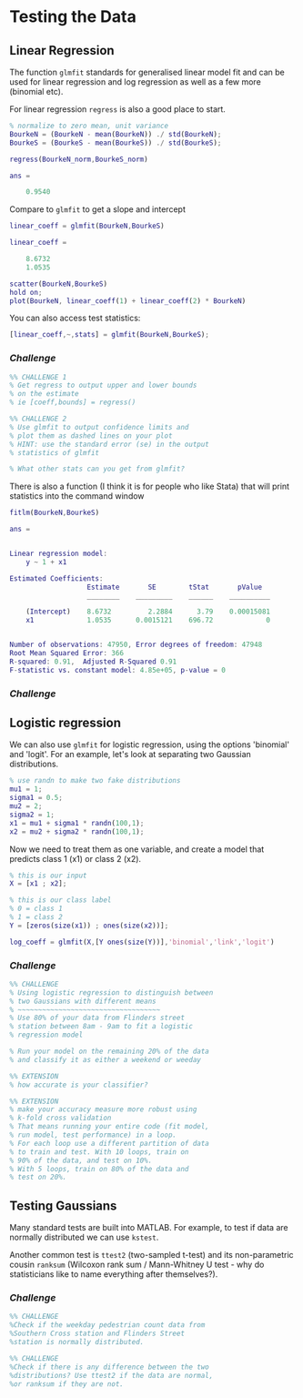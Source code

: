  # Testing the Data

## Linear Regression

The function `glmfit` standards for generalised linear model fit and can be used for linear regression and log regression as well as a few more (binomial etc).

For linear regression `regress` is also a good place to start.

``` Matlab
% normalize to zero mean, unit variance
BourkeN = (BourkeN - mean(BourkeN)) ./ std(BourkeN);
BourkeS = (BourkeS - mean(BourkeS)) ./ std(BourkeS);

regress(BourkeN_norm,BourkeS_norm)

ans =

    0.9540
```

Compare to `glmfit` to get a slope and intercept

``` Matlab
linear_coeff = glmfit(BourkeN,BourkeS)

linear_coeff =

    8.6732
    1.0535

scatter(BourkeN,BourkeS)
hold on;
plot(BourkeN, linear_coeff(1) + linear_coeff(2) * BourkeN)
```

You can also access test statistics:

```Matlab
[linear_coeff,~,stats] = glmfit(BourkeN,BourkeS);
```

### *Challenge*

``` Matlab
%% CHALLENGE 1
% Get regress to output upper and lower bounds 
% on the estimate
% ie [coeff,bounds] = regress()

%% CHALLENGE 2
% Use glmfit to output confidence limits and 
% plot them as dashed lines on your plot
% HINT: use the standard error (se) in the output
% statistics of glmfit

% What other stats can you get from glmfit?
```
There is also a function (I think it is for people who like Stata) that will print statistics into the command window

``` Matlab
fitlm(BourkeN,BourkeS)

ans = 


Linear regression model:
    y ~ 1 + x1

Estimated Coefficients:
                   Estimate       SE        tStat       pValue  
                   ________    _________    ______    __________

    (Intercept)    8.6732         2.2884      3.79    0.00015081
    x1             1.0535      0.0015121    696.72             0


Number of observations: 47950, Error degrees of freedom: 47948
Root Mean Squared Error: 366
R-squared: 0.91,  Adjusted R-Squared 0.91
F-statistic vs. constant model: 4.85e+05, p-value = 0
```

### *Challenge*


## Logistic regression

We can also use `glmfit` for logistic regression, using the options 'binomial' and 'logit'. For an example, let's look at separating two Gaussian distributions.

```Matlab
% use randn to make two fake distributions
mu1 = 1;
sigma1 = 0.5;
mu2 = 2;
sigma2 = 1;
x1 = mu1 + sigma1 * randn(100,1);
x2 = mu2 + sigma2 * randn(100,1);
```

Now we need to treat them as one variable, and create a model that predicts class 1 (x1) or class 2 (x2).

``` Matlab
% this is our input
X = [x1 ; x2];

% this is our class label
% 0 = class 1
% 1 = class 2
Y = [zeros(size(x1)) ; ones(size(x2))];
```


```Matlab
log_coeff = glmfit(X,[Y ones(size(Y))],'binomial','link','logit')
```

### *Challenge*
``` Matlab
%% CHALLENGE
% Using logistic regression to distinguish between
% two Gaussians with different means 
% ~~~~~~~~~~~~~~~~~~~~~~~~~~~~~~~~~~~
% Use 80% of your data from Flinders street 
% station between 8am - 9am to fit a logistic
% regression model

% Run your model on the remaining 20% of the data
% and classify it as either a weekend or weeday

%% EXTENSION
% how accurate is your classifier?

%% EXTENSION
% make your accuracy measure more robust using
% k-fold cross validation
% That means running your entire code (fit model,
% run model, test performance) in a loop. 
% For each loop use a different partition of data
% to train and test. With 10 loops, train on 
% 90% of the data, and test on 10%.
% With 5 loops, train on 80% of the data and 
% test on 20%.

```

## Testing Gaussians
Many standard tests are built into MATLAB. For example, to test if data are normally distributed we can use `kstest`.

Another common test is `ttest2` (two-sampled t-test) and its non-parametric cousin `ranksum` (Wilcoxon rank sum / Mann-Whitney U test - why do statisticians like to name everything after themselves?).

### *Challenge*
``` Matlab
%% CHALLENGE
%Check if the weekday pedestrian count data from
%Southern Cross station and Flinders Street
%station is normally distributed.

%% CHALLENGE
%Check if there is any difference between the two
%distributions? Use ttest2 if the data are normal,
%or ranksum if they are not.
```